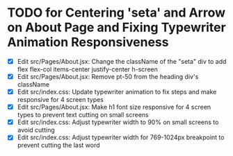 # TODO for Centering 'seta' and Arrow on About Page and Fixing Typewriter Animation Responsiveness

- [x] Edit src/Pages/About.jsx: Change the className of the "seta" div to add flex flex-col items-center justify-center h-screen
- [x] Edit src/Pages/About.jsx: Remove pt-50 from the heading div's className
- [x] Edit src/index.css: Update typewriter animation to fix steps and make responsive for 4 screen types
- [x] Edit src/Pages/About.jsx: Make h1 font size responsive for 4 screen types to prevent text cutting on small screens
- [x] Edit src/index.css: Adjust typewriter width to 90% on small screens to avoid cutting
- [x] Edit src/index.css: Adjust typewriter width for 769-1024px breakpoint to prevent cutting the last word
